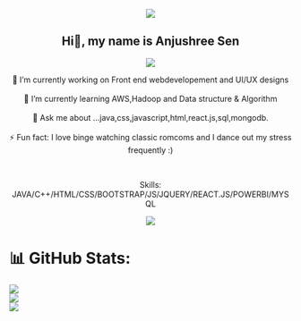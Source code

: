 <p align="center">
  <img  src="https://media1.tenor.com/images/86489b28cf2316bb0d141809cc900f66/tenor.gif?itemid=17921729">
  </p>

<h2 align="center"> Hi👋, my name is Anjushree Sen</h2>
<p align="center">
  <a href="https://github.com/DenverCoder1/readme-typing-svg"><img src="https://readme-typing-svg.herokuapp.com?font=Mitr&color=6633CCsize=24&center=true&vCenter=true&lines=+Front+end+web+developer;Data+Analyst"></a>
  
</p>


<p align="center">
 🔭 I’m currently working on Front end webdevelopement and UI/UX designs
  <br>
  <br>
 🌱 I’m currently learning AWS,Hadoop and Data structure & Algorithm
  <br>
  <br>
 💬 Ask me about ...java,css,javascript,html,react.js,sql,mongodb.
  <br>
  <br>
 ⚡ Fun fact: I love binge watching classic romcoms and I dance out my stress frequently :)
</p>

<br>
<p align="center">
  Skills:   JAVA/C++/HTML/CSS/BOOTSTRAP/JS/JQUERY/REACT.JS/POWERBI/MYSQL
</p>

<p align="center">
  <a href="https://visitcount.itsvg.in">
  <img src="https://visitcount.itsvg.in/api?id=anjushreesen&label=Profile%20Views&color=0&pretty=false" />
</a>
</p>


 # 📊 GitHub Stats:
![](https://github-readme-stats.vercel.app/api?username=anjushree&theme=holi&hide_border=false&include_all_commits=true&count_private=true)<br/>
![](https://github-readme-streak-stats.herokuapp.com/?user=anjushreesen&theme=algolia&hide_border=false)<br/>
![](https://github-readme-stats.vercel.app/api/top-langs/?username=anjushreesen&theme=holi&hide_border=false&include_all_commits=true&count_private=true&layout=compact)


 
